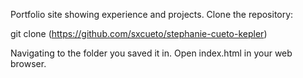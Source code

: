 Portfolio site showing experience and projects.
Clone the repository:

git clone (https://github.com/sxcueto/stephanie-cueto-kepler)

Navigating to the folder you saved it in.
Open index.html in your web browser.
